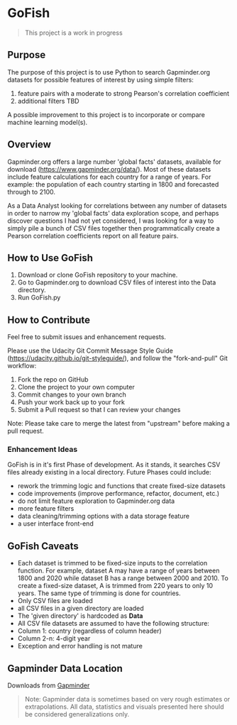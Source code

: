 # GoFish
> This project is a work in progress

## Purpose

The purpose of this project is to use Python to search Gapminder.org datasets for possible features of interest by using simple filters:

1. feature pairs with a moderate to strong Pearson's correlation coefficient
2. additional filters TBD

A possible improvement to this project is to incorporate or compare machine learning model(s).

## Overview

Gapminder.org offers a large number 'global facts' datasets, available for download (https://www.gapminder.org/data/). Most of these datasets include feature calculations for each country for a range of years. For example: the population of each country starting in 1800 and forecasted through to 2100.  

As a Data Analyst looking for correlations between any number of datasets in order to narrow my 'global facts' data exploration scope, and perhaps discover questions I had not yet considered, I was looking for a way to simply pile a bunch of CSV files together then programmatically create a Pearson correlation coefficients report on all feature pairs.

## How to Use GoFish
1. Download or clone GoFish repository to your machine.
2. Go to Gapminder.org to download CSV files of interest into the Data directory.
3. Run GoFish.py

## How to Contribute

Feel free to submit issues and enhancement requests.

Please use the Udacity Git Commit Message Style Guide (https://udacity.github.io/git-styleguide/), and follow the "fork-and-pull" Git workflow:

1. Fork the repo on GitHub
1. Clone the project to your own computer
1. Commit changes to your own branch
1. Push your work back up to your fork
1. Submit a Pull request so that I can review your changes

Note: Please take care to merge the latest from "upstream" before making a pull request.

### Enhancement Ideas
GoFish is in it's first Phase of development. As it stands, it searches CSV files already existing in a local directory. Future Phases could include:

* rework the trimming logic and functions that create fixed-size datasets
* code improvements (improve performance, refactor, document, etc.)
* do not limit feature exploration to Gapminder.org data
* more feature filters
* data cleaning/trimming options with a data storage feature
* a user interface front-end


## GoFish Caveats
* Each dataset is trimmed to be fixed-size inputs to the correlation function. 
  For example, dataset A may have a range of years between 1800 and 2020 while dataset B
  has a range between 2000 and 2010. To create a fixed-size dataset, A is trimmed from 220 
  years to only 10 years. The same type of trimming is done for countries. 
* Only CSV files are loaded
* all CSV files in a given directory are loaded
* The 'given directory' is hardcoded as **Data**
* All CSV file datasets are assumed to have the following structure:
 * Column 1: country (regardless of column header)
 * Column 2-n: 4-digit year
* Exception and error handling is not mature

## Gapminder Data Location
Downloads from <a href target="_blank" source="https://www.gapminder.org/data/">Gapminder</a>

> Note: Gapminder data is sometimes based on very rough estimates or extrapolations. All data, statistics and visuals presented here should be considered generalizations only. 
